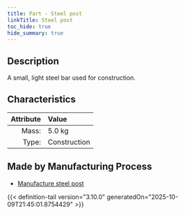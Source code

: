 ```yaml
---
title: Part - Steel post
linkTitle: Steel post
toc_hide: true
hide_summary: true
---
```

<!-- This is generated by the MarsSim HelpGenertor, do not edit. -->

## Description
A small, light steel bar used for construction.

## Characteristics

| Attribute      | Value |
|--------:|:------|
|Mass:|5.0 kg|
|Type:|Construction|

## Made by Manufacturing Process

- [Manufacture steel post](/docs/definitions/process/manufacture-steel-post)




{{< definition-tail version="3.10.0" generatedOn="2025-10-09T21:45:01.8754429" >}}



